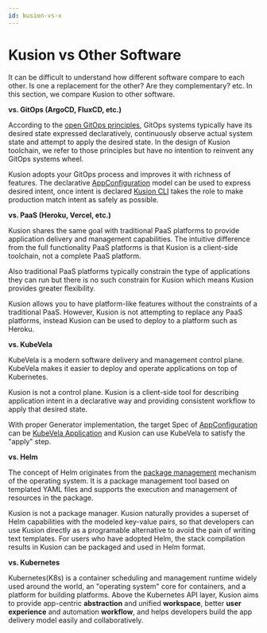 ```yaml
---
id: kusion-vs-x
---
```


# Kusion vs Other Software

It can be difficult to understand how different software compare to each other. Is one a replacement for the other? Are they complementary? etc. In this section, we compare Kusion to other software.

**vs. GitOps (ArgoCD, FluxCD, etc.)**
 
According to the [open GitOps principles](https://opengitops.dev/), GitOps systems typically have its desired state expressed declaratively, continuously observe actual system state and attempt to apply the desired state. In the design of Kusion toolchain, we refer to those principles but have no intention to reinvent any GitOps systems wheel. 

Kusion adopts your GitOps process and improves it with richness of features. The declarative [AppConfiguration](../concepts/appconfiguration) model can be used to express desired intent, once intent is declared [Kusion CLI](../reference/commands) takes the role to make production match intent as safely as possible. 

**vs. PaaS (Heroku, Vercel, etc.)**

Kusion shares the same goal with traditional PaaS platforms to provide application delivery and management capabilities. The intuitive difference from the full functionality PaaS platforms is that Kusion is a client-side toolchain, not a complete PaaS platform. 

Also traditional PaaS platforms typically constrain the type of applications they can run but there is no such constrain for Kusion which means Kusion provides greater flexibility.

Kusion allows you to have platform-like features without the constraints of a traditional PaaS. However, Kusion is not attempting to replace any PaaS platforms, instead Kusion can be used to deploy to a platform such as Heroku.

**vs. KubeVela**

KubeVela is a modern software delivery and management control plane. KubeVela makes it easier to deploy and operate applications on top of Kubernetes.

Kusion is not a control plane. Kusion is a client-side tool for describing application intent in  a declarative way and providing consistent workflow to apply that desired state.

With proper Generator implementation, the target Spec of [AppConfiguration](../concepts/appconfiguration) can be [KubeVela Application](https://kubevela.io/docs/getting-started/core-concept/) and Kusion can use KubeVela to satisfy the "apply" step.

**vs. Helm**

The concept of Helm originates from the [package management](https://en.wikipedia.org/wiki/Package_manager) mechanism of the operating system. It is a package management tool based on templated YAML files and supports the execution and management of resources in the package. 

Kusion is not a package manager. Kusion naturally provides a superset of Helm capabilities with the modeled key-value pairs, so that developers can use Kusion directly as a programable alternative to avoid the pain of writing text templates. For users who have adopted Helm, the stack compilation results in Kusion can be packaged and used in Helm format.

**vs. Kubernetes**

Kubernetes(K8s) is a container scheduling and management runtime widely used around the world, an "operating system" core for containers, and a platform for building platforms. Above the Kubernetes API layer, Kusion aims to provide app-centric **abstraction** and unified **workspace**, better **user experience** and automation **workflow**, and helps developers build the app delivery model easily and collaboratively.
